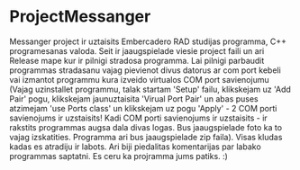 # ProjectMessanger
Messanger project ir uztaisits Embercadero RAD studijas programma, C++ programesanas valoda.
Seit ir jaaugspielade viesie project faili un ari Release mape kur ir pilnigi stradosa programma.
Lai pilnigi parbaudit programmas stradasanu vajag pievienot divus datorus ar com port kebeli vai izmantot
programmu kura izveido virtualos COM port savienojumu (Vajag uzinstallet programmu, talak startam 'Setup' failu,
klikskejam uz 'Add Pair' pogu, klikskejam jaunuztaisita 'Virual Port Pair' un abas puses atzimejam
'use Ports class' un klikskejam uz pogu 'Apply' - 2 COM porti savienojums ir uzstaisits! Kadi COM porti savienojums
ir uzstaisits - ir rakstits programmas augsa dala divas logas. Bus jaaugspielade foto ka to vajag izskatities.
Programma ari bus jaaugspielade zip faila).
Visas kludas kadas es atradiju ir labots. Ari biji piedalitas komentarijas par labako programmas saptatni.
Es ceru ka projramma jums patiks. :) 
